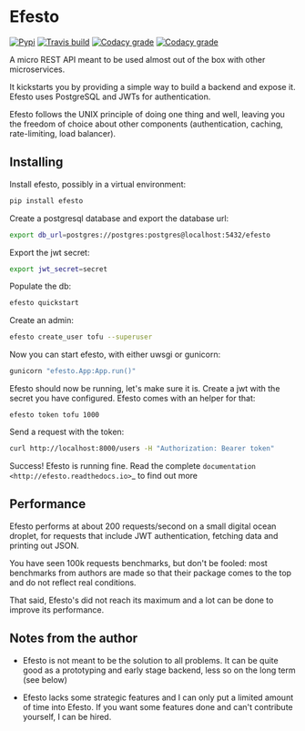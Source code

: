 # Efesto

[![Pypi](https://img.shields.io/pypi/v/efesto.svg?maxAge=600&style=for-the-badge)](https://pypi.python.org/pypi/efesto)
[![Travis build](https://img.shields.io/travis/getefesto/efesto.svg?maxAge=600&style=for-the-badge)](https://travis-ci.org/getefesto/efesto)
[![Codacy grade](https://img.shields.io/codacy/grade/f7e53f5fa09043a48a52eee5a706c684.svg?style=for-the-badge)](https://app.codacy.com/app/getefesto/efesto)
[![Codacy grade](https://img.shields.io/codacy/coverage/f7e53f5fa09043a48a52eee5a706c684.svg?style=for-the-badge)](https://app.codacy.com/app/getefesto/efesto)

A micro REST API meant to be used almost out of the box with other
microservices.

It kickstarts you by providing a simple way to build a backend and expose it.
Efesto uses PostgreSQL and JWTs for authentication.

Efesto follows the UNIX principle of doing one thing and well, leaving you the
freedom of choice about other components (authentication, caching, rate-limiting,
load balancer).

## Installing
Install efesto, possibly in a virtual environment:

```sh
pip install efesto
```

Create a postgresql database and export the database url:

```sh
export db_url=postgres://postgres:postgres@localhost:5432/efesto
```

Export the jwt secret:

```sh
export jwt_secret=secret
```

Populate the db:

```sh
efesto quickstart
```

Create an admin:

```sh
efesto create_user tofu --superuser
```

Now you can start efesto, with either uwsgi or gunicorn:

```sh
gunicorn "efesto.App:App.run()"
```

Efesto should now be running, let's make sure it is. Create a jwt with the secret
you have configured. Efesto comes with an helper for that:

```
efesto token tofu 1000
```

Send a request with the token:

```sh
curl http://localhost:8000/users -H "Authorization: Bearer token"
```

Success! Efesto is running fine. Read the complete
`documentation <http://efesto.readthedocs.io>`_  to find out more

## Performance

Efesto performs at about 200 requests/second on a small digital ocean
droplet, for requests that include JWT authentication, fetching data and
printing out JSON.

You have seen 100k requests benchmarks, but don't be fooled:
most benchmarks from authors are made so that their package comes to the top
and do not reflect real conditions.

That said, Efesto's did not reach its maximum and a lot can be done to improve
its performance.


## Notes from the author

- Efesto is not meant to be the solution to all problems. It can be quite good
  as a prototyping and early stage backend, less so on the long term (see below)

- Efesto lacks some strategic features and I can only put a limited amount
  of time into Efesto. If you want some features done and can't contribute
  yourself, I can be hired.
